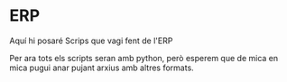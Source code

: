 ERP
===

Aquí hi posaré Scrips que vagi fent de l'ERP

Per ara tots els scripts seran amb python, però esperem que de mica en mica pugui anar pujant arxius amb altres formats.
